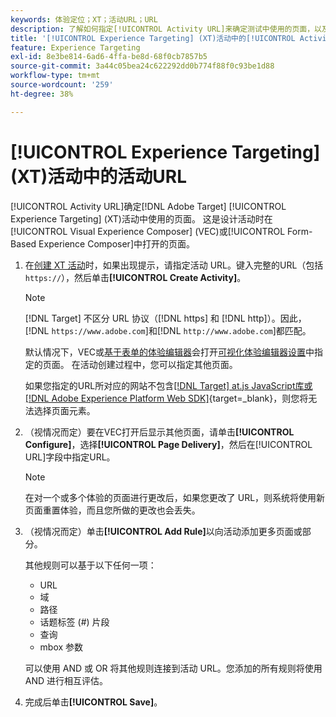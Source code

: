 ```yaml
---
keywords: 体验定位；XT；活动URL；URL
description: 了解如何指定[!UICONTROL Activity URL]来确定测试中使用的页面，以及在使用 [!DNL Adobe Target]设计[!UICONTROL Experience Targeting]活动时打开的页面。
title: '[!UICONTROL Experience Targeting] (XT)活动中的[!UICONTROL Activity URL]是什么？'
feature: Experience Targeting
exl-id: 8e3be814-6ad6-4ffa-be8d-68f0cb7857b5
source-git-commit: 3a44c05bea24c622292dd0b774f88f0c93be1d88
workflow-type: tm+mt
source-wordcount: '259'
ht-degree: 38%

---
```


# [!UICONTROL Experience Targeting] (XT)活动中的活动URL

[!UICONTROL Activity URL]确定[!DNL Adobe Target] [!UICONTROL Experience Targeting] (XT)活动中使用的页面。 这是设计活动时在[!UICONTROL Visual Experience Composer] (VEC)或[!UICONTROL Form-Based Experience Composer]中打开的页面。

1. 在[创建 XT 活动](/help/main/c-activities/t-experience-target/t-xt-create/xt-create.md)时，如果出现提示，请指定活动 URL。键入完整的URL（包括`https://`），然后单击&#x200B;**[!UICONTROL Create Activity]**。

   >[!NOTE]
   >
   >[!DNL Target] 不区分 URL 协议（[!DNL https] 和 [!DNL http]）。因此，[!DNL `https://www.adobe.com`]和[!DNL `http://www.adobe.com`]都匹配。
   >
   >默认情况下，VEC或[基于表单的体验编辑器](/help/main/c-experiences/form-experience-composer.md)会打开[可视化体验编辑器设置](/help/main/administrating-target/visual-experience-composer-set-up.md)中指定的页面。 在活动创建过程中，您可以指定其他页面。
   >
   >如果您指定的URL所对应的网站不包含[[!DNL Target] at.js JavaScript库或 [!DNL Adobe Experience Platform Web SDK]](https://experienceleague.adobe.com/docs/target-dev/developer/client-side/overview.html){target=_blank}，则您将无法选择页面元素。

1. （视情况而定）要在VEC打开后显示其他页面，请单击&#x200B;**[!UICONTROL Configure]**，选择&#x200B;**[!UICONTROL Page Delivery]**，然后在[!UICONTROL URL]字段中指定URL。

   >[!NOTE]
   >
   >在对一个或多个体验的页面进行更改后，如果您更改了 URL，则系统将使用新页面重置体验，而且您所做的更改也会丢失。

1. （视情况而定）单击&#x200B;**[!UICONTROL Add Rule]**&#x200B;以向活动添加更多页面或部分。

   其他规则可以基于以下任何一项：

   * URL
   * 域
   * 路径
   * 话题标签 (#) 片段
   * 查询
   * mbox 参数

   可以使用 AND 或 OR 将其他规则连接到活动 URL。您添加的所有规则将使用 AND 进行相互评估。

1. 完成后单击&#x200B;**[!UICONTROL Save]**。
